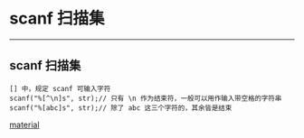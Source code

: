 # scanf 扫描集

---

## scanf 扫描集
```
[] 中，规定 scanf 可输入字符
scanf("%[^\n]s", str);// 只有 \n 作为结束符，一般可以用作输入带空格的字符串
scanf("%[abc]s", str);// 除了 abc 这三个字符的，其余皆是结束
```

[material](https://www.cnblogs.com/linzhehuang/p/6554506.html)
